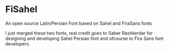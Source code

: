 # FiSahel
An open source Latin/Persian Font based on Sahel and FiraSans fonts

I just merged these two fonts, real credit goes to Saber Rastikerdar for designing and developing Sahel Persian font and ofcourse to Fira Sans font developers.
